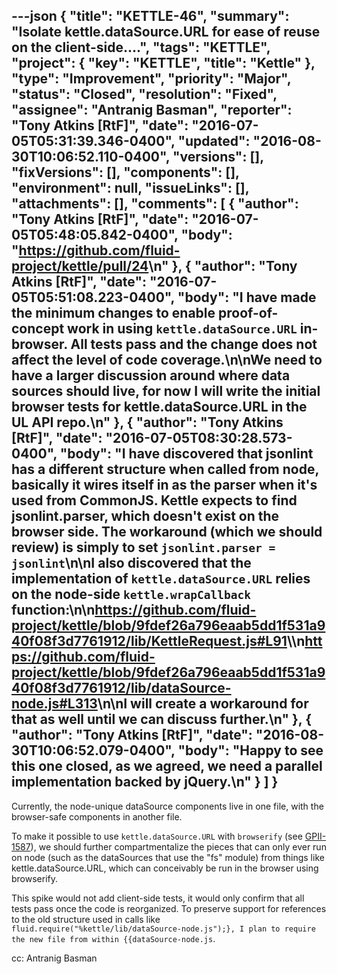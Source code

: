 ---json
{
  "title": "KETTLE-46",
  "summary": "Isolate kettle.dataSource.URL for ease of reuse on the client-side....",
  "tags": "KETTLE",
  "project": {
    "key": "KETTLE",
    "title": "Kettle"
  },
  "type": "Improvement",
  "priority": "Major",
  "status": "Closed",
  "resolution": "Fixed",
  "assignee": "Antranig Basman",
  "reporter": "Tony Atkins [RtF]",
  "date": "2016-07-05T05:31:39.346-0400",
  "updated": "2016-08-30T10:06:52.110-0400",
  "versions": [],
  "fixVersions": [],
  "components": [],
  "environment": null,
  "issueLinks": [],
  "attachments": [],
  "comments": [
    {
      "author": "Tony Atkins [RtF]",
      "date": "2016-07-05T05:48:05.842-0400",
      "body": "<https://github.com/fluid-project/kettle/pull/24>\n"
    },
    {
      "author": "Tony Atkins [RtF]",
      "date": "2016-07-05T05:51:08.223-0400",
      "body": "I have made the minimum changes to enable proof-of-concept work in using `kettle.dataSource.URL` in-browser.  All tests pass and the change does not affect the level of code coverage.\n\nWe need to have a larger discussion around where data sources should live, for now I will write the initial browser tests for kettle.dataSource.URL in the UL API repo.\n"
    },
    {
      "author": "Tony Atkins [RtF]",
      "date": "2016-07-05T08:30:28.573-0400",
      "body": "I have discovered that jsonlint has a different structure when called from node, basically it wires itself in as the parser when it's used from CommonJS.  Kettle expects to find jsonlint.parser, which doesn't exist on the browser side.  The workaround (which we should review) is simply to set `jsonlint.parser = jsonlint`\n\nI also discovered that the implementation of `kettle.dataSource.URL` relies on the node-side `kettle.wrapCallback` function:\n\n<https://github.com/fluid-project/kettle/blob/9fdef26a796eaab5dd1f531a940f08f3d7761912/lib/KettleRequest.js#L91>\\\n<https://github.com/fluid-project/kettle/blob/9fdef26a796eaab5dd1f531a940f08f3d7761912/lib/dataSource-node.js#L313>\n\nI will create a workaround for that as well until we can discuss further.\n"
    },
    {
      "author": "Tony Atkins [RtF]",
      "date": "2016-08-30T10:06:52.079-0400",
      "body": "Happy to see this one closed, as we agreed, we need a parallel implementation backed by jQuery.\n"
    }
  ]
}
---
Currently, the node-unique dataSource components live in one file, with the browser-safe components in another file.

To make it possible to use `kettle.dataSource.URL` with `browserify` (see [GPII-1587](https://issues.gpii.net/browse/GPII-1587)), we should further compartmentalize the pieces that can only ever run on node (such as the dataSources that use the "fs" module) from things like kettle.dataSource.URL, which can conceivably be run in the browser using browserify.

This spike would not add client-side tests, it would only confirm that all tests pass once the code is reorganized.  To preserve support for references to the old structure used in calls like `fluid.require("%kettle/lib/dataSource-node.js");}, I plan to require the new file from within {{dataSource-node.js`.

cc: Antranig Basman

        